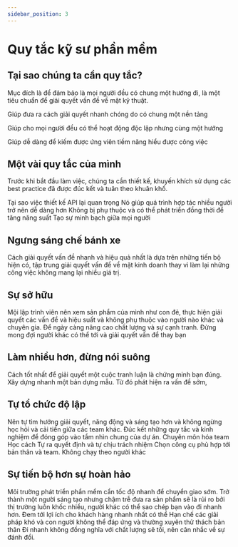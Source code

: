 ```yaml
---
sidebar_position: 3
---
```

# Quy tắc kỹ sư phần mềm

## Tại sao chúng ta cần quy tắc?

Mục đích là để  đảm bảo là mọi người đều có chung một hướng đi, là một tiêu chuẩn để giải quyết vấn đề về mặt kỹ thuật.

Giúp đưa ra cách giải quyết nhanh chóng do có chung một nền tảng

Giúp cho mọi người đều có thể hoạt động độc lập nhưng cùng một hướng

Giúp dễ dàng để kiếm được ứng viên tiềm năng hiểu được công việc

## Một vài quy tắc của mình

Trước khi bắt đầu làm việc, chúng ta cần thiết kế, khuyến khích sử dụng các best practice đã được đúc kết và tuân theo khuân khổ.

Tại sao việc thiết kế API lại quan trọng
Nó giúp quá trình hợp tác nhiều người trở nên dễ dàng hơn
Không bị phụ thuộc và có thể phát triển đồng thời để tăng năng suất
Tạo sự minh bạch giữa mọi người

## Ngưng sáng chế bánh xe

Cách giải quyết vấn đề nhanh và hiệu quả nhất là dựa trên những tiến bộ hiện có, tập trung giải quyết vấn đề về mặt kinh doanh thay vì làm lại những công việc không mang lại nhiều giá trị.

## Sự sở hữu

Mội lập trình viên nên xem sản phẩm của mình như con đẻ, thực hiện giải quyết các vấn đề và hiệu suất và không phụ thuộc vào người nào khác và chuyên gia. Để ngày càng nâng cao chất lượng và sự cạnh tranh. Đừng mong đợi người khác có thể tới và giải quyết vấn đề thay bạn
## Làm nhiều hơn, đừng nói suông

Cách tốt nhất để giải quyết một cuộc tranh luận là chứng minh bạn đúng. Xây dựng nhanh một bản dựng mẫu.
Từ đó phát hiện ra vấn đề sớm,

## Tự tổ chức độ lập

Nên tự tìm hướng giải quyết, năng động và sáng tạo hơn và không ngừng học hỏi và cải tiến giữa các team khác.
Đúc kết những quy tắc và kinh nghiệm để đóng góp vào tầm nhìn chung của dự án.
Chuyên môn hóa team
Học cách Tự ra quyết định và tự chịu trách nhiệm
Chọn công cụ phù hợp tới bản thân và team. Không chạy theo người khác

## Sự tiến bộ hơn sự hoàn hảo

Môi trường phát triển phần mềm cần tốc độ nhanh để chuyển giao sớm. Trở thành một người sáng tạo nhưng chậm trễ đưa ra sản phẩm sẽ là rủi ro bởi thị trường luôn khốc nhiều, người khác có thể sao chép bạn vào đi nhanh hơn.
Đem tới lợi ích cho khách hàng nhanh nhất có thể 
Hạn chế các giải pháp khó và con người không thể đáp ứng và thường xuyên thử thách bản thân 
Đi nhanh không đồng nghĩa với chất lượng sẽ tồi, nên cân nhắc về sự đánh đổi.
